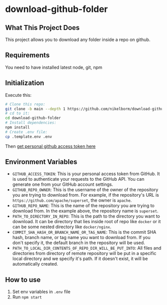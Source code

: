 # download-github-folder

## What This Project Does

This project allows you to download any folder inside a repo on github.

## Requirements

You need to have installed latest node, git, npm

## Initialization

Execute this:

```bash
# Clone this repo:
git clone -b main --depth 1 https://github.com/nikelborm/download-github-folder.git
# cd to it:
cd download-github-folder
# Install dependencies:
npm install
# Create .env file:
cp .template.env .env
```

Then [get personal github access token here](https://github.com/settings/tokens)


## Environment Variables

- `GITHUB_ACCESS_TOKEN`: This is your personal access token from GitHub. It is used to authenticate your requests to the GitHub API. You can generate one from your GitHub account settings.
- `GITHUB_REPO_OWNER`: This is the username of the owner of the repository you are trying to download from. For example, if the repository's URL is `https://github.com/apache/superset`, the owner is `apache`.
- `GITHUB_REPO_NAME`: This is the name of the repository you are trying to download from. In the example above, the repository name is `superset`.
- `PATH_TO_DIRECTORY_IN_REPO`: This is the path to the directory you want to download. It can be directory that lies inside root of repo like `docker` or it can be some nested directory like `docker/nginx`.
- `COMMIT_SHA_HASH_OR_BRANCH_NAME_OR_TAG_NAME`: This is the commit SHA hash, branch name, or tag name you want to download from. If you don't specify it, the default branch in the repository will be used.
- `PATH_TO_LOCAL_DIR_CONTENTS_OF_REPO_DIR_WILL_BE_PUT_INTO`: All files and directories from directory of remote repository will be put in a specific local directory and we specify it's path. If it doesn't exist, it will be automatically created.


## How to use

1. Set env variables in `.env` file
2. Run `npm start`
